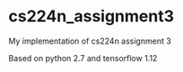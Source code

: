 # cs224n_assignment3
My implementation of cs224n assignment 3

Based on python 2.7 and tensorflow 1.12
